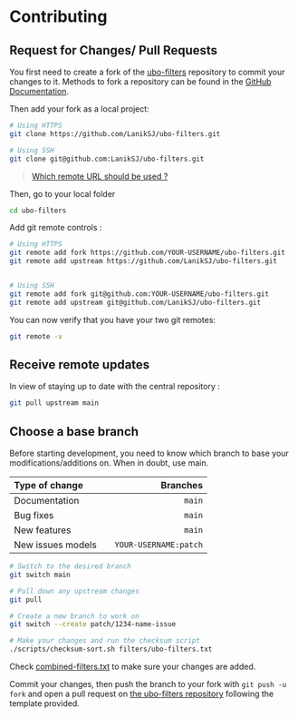 # Contributing

## Request for Changes/ Pull Requests
You first need to create a fork of the [ubo-filters](https://github.com/Laniksj/ubo-filters/) repository to commit your changes to it. Methods to fork a repository can be found in the [GitHub Documentation](https://docs.github.com/en/get-started/quickstart/fork-a-repo).

Then add your fork as a local project:

```sh
# Using HTTPS
git clone https://github.com/LanikSJ/ubo-filters.git

# Using SSH
git clone git@github.com:LanikSJ/ubo-filters.git
```

> [Which remote URL should be used ?](https://docs.github.com/en/get-started/getting-started-with-git/about-remote-repositories)

Then, go to your local folder

```sh
cd ubo-filters
```

Add git remote controls :

```sh
# Using HTTPS
git remote add fork https://github.com/YOUR-USERNAME/ubo-filters.git
git remote add upstream https://github.com/LanikSJ/ubo-filters.git


# Using SSH
git remote add fork git@github.com:YOUR-USERNAME/ubo-filters.git
git remote add upstream git@github.com/LanikSJ/ubo-filters.git
```

You can now verify that you have your two git remotes:

```sh
git remote -v
```

## Receive remote updates
In view of staying up to date with the central repository :

```sh
git pull upstream main
```

## Choose a base branch
Before starting development, you need to know which branch to base your modifications/additions on. When in doubt, use main.

| Type of change                |           | Branches              |
| :------------------           |:---------:| ---------------------:|
| Documentation                 |           | `main`              |
| Bug fixes                     |           | `main`              |
| New features                  |           | `main`              |
| New issues models             |           | `YOUR-USERNAME:patch` |

```sh
# Switch to the desired branch
git switch main

# Pull down any upstream changes
git pull

# Create a new branch to work on
git switch --create patch/1234-name-issue

# Make your changes and run the checksum script
./scripts/checksum-sort.sh filters/ubo-filters.txt
```
Check [combined-filters.txt](https://github.com/LanikSJ/ubo-filters/blob/main/filters/combined-filters.txt) to make sure your changes are added.

Commit your changes, then push the branch to your fork with `git push -u fork` and open a pull request on [the ubo-filters repository](https://github.com/LanikSJ/ubo-filters/) following the template provided.
